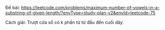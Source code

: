 Đề bài:
https://leetcode.com/problems/maximum-number-of-vowels-in-a-substring-of-given-length/?envType=study-plan-v2&envId=leetcode-75

Cách giải:
Trượt cửa sổ có k phần tử từ đầu đến cuối dãy. 